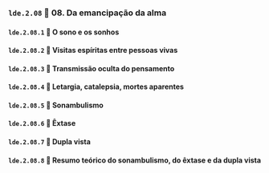 ### `lde.2.08` 📑 08. Da emancipação da alma

#### `lde.2.08.1` 📃 O sono e os sonhos

#### `lde.2.08.2` 📃 Visitas espíritas entre pessoas vivas

#### `lde.2.08.3` 📃 Transmissão oculta do pensamento

#### `lde.2.08.4` 📃 Letargia, catalepsia, mortes aparentes

#### `lde.2.08.5` 📃 Sonambulismo

#### `lde.2.08.6` 📃 Êxtase

#### `lde.2.08.7` 📃 Dupla vista

#### `lde.2.08.8` 📃 Resumo teórico do sonambulismo, do êxtase e da dupla vista